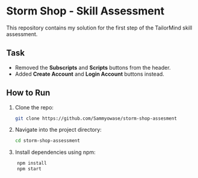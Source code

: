 # Storm Shop - Skill Assessment

This repository contains my solution for the first step of the TailorMind skill assessment.

## Task
- Removed the **Subscripts** and **Scripts** buttons from the header.  
- Added **Create Account** and **Login Account** buttons instead.  

## How to Run
1. Clone the repo:
    ```bash
    git clone https://github.com/Sammyowase/storm-shop-assesment

2. Navigate into the project directory:
    ```bash
    cd storm-shop-assessment

3. Install dependencies using npm:
```bash
    npm install
    npm start
